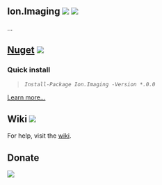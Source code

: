 Ion.Imaging 
![](https://img.shields.io/badge/style-Stable-green.svg?style=flat&label=Build)
![](https://img.shields.io/badge/style-1.0-blue.svg?style=flat&label=Version)
---
...

[Nuget](https://www.nuget.org/packages/Ion.Imaging/)
![](https://img.shields.io/badge/style-Coming%20soon!-red.svg?style=flat&label=)
---
### Quick install
> _`Install-Package Ion.Imaging -Version *.0.0`_

[Learn more...](https://github.com/ionsharp/Ion.Imaging/wiki)


Wiki ![](https://img.shields.io/badge/style-Coming%20soon!-red.svg?style=flat&label=)
---
For help, visit the [wiki](https://github.com/ionsharp/Ion.Imaging/wiki).

Donate
---
[![](https://www.paypalobjects.com/en_US/i/btn/btn_donateCC_LG.gif)](https://www.paypal.com/cgi-bin/webscr?cmd=_s-xclick&hosted_button_id=AJJG6PWLBYQNG)